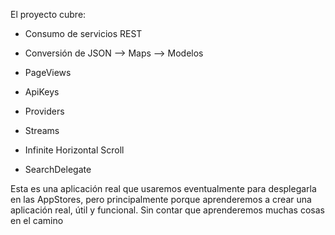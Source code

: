 
El proyecto cubre:


-   Consumo de servicios REST
    
-   Conversión de JSON --> Maps --> Modelos
    
-   PageViews
    
-   ApiKeys
    
-   Providers
    
-   Streams
    
-   Infinite Horizontal Scroll
    
-   SearchDelegate
    

Esta es una aplicación real que usaremos eventualmente para desplegarla en las AppStores, pero principalmente porque aprenderemos a crear una aplicación real, útil y funcional. Sin contar que aprenderemos muchas cosas en el camino
